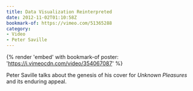 ```yaml
---
title: Data Visualization Reinterpreted
date: 2012-11-02T01:10:58Z
bookmark-of: https://vimeo.com/51365288
category:
- Video
- Peter Saville
---
```

{% render 'embed' with bookmark-of
  poster: 'https://i.vimeocdn.com/video/354067087'
%}

Peter Saville talks about the genesis of his cover for <cite>Unknown Pleasures</cite> and its enduring appeal.
